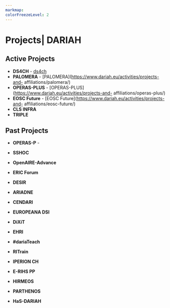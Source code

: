 ```yaml
---
markmap:
colorFreezeLevel: 2
---
```


# Projects| DARIAH

## Active Projects
- **DS4CH** - [ds4ch](https://www.dariah.eu/activities/projects-and-affiliations/ds4ch/)
- **PALOMERA** - [PALOMERA](https://www.dariah.eu/activities/projects-and-
affiliations/palomera/)
- **OPERAS-PLUS** - [OPERAS-PLUS](https://www.dariah.eu/activities/projects-and-
affiliations/operas-plus/)
- **EOSC Future** - [EOSC Future](https://www.dariah.eu/activities/projects-and-
affiliations/eosc-future/)
- **CLS INFRA**
- **TRIPLE**

## Past Projects
- **OPERAS-P** -
- **SSHOC**
- **OpenAIRE-Advance**
- **ERIC Forum**
- **DESIR**
- **ARIADNE**
- **CENDARI**
- **EUROPEANA DSI**
- **DiXiT**
- **EHRI**
- **#dariaTeach**
- **RITrain**

- **IPERION CH**
- **E-RIHS PP**
- **HIRMEOS**
- **PARTHENOS**
- **HaS-DARIAH**
